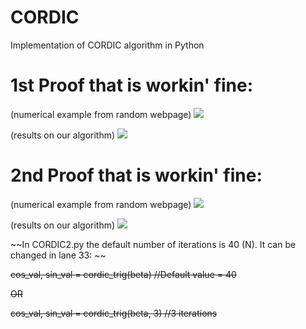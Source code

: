 # CORDIC
Implementation of CORDIC algorithm in Python

# 1st Proof that is workin' fine:

(numerical example from random webpage)
![](https://i.gyazo.com/e49885e5552e10b6206660954da4a9c3.png) 

(results on our algorithm)
![](https://i.gyazo.com/b1641ad87696a21118e4dc571dec99a9.png)

# 2nd Proof that is workin' fine:

(numerical example from random webpage)
![](https://i.gyazo.com/410c5b79363f83c057ad540a22ddff83.png) 

(results on our algorithm)
![](https://i.gyazo.com/03f55cd39914ae839e223b92e02691c6.png)  


~~In CORDIC2.py the default number of iterations is 40 (N). It can be changed in lane 33: ~~

~~cos_val, sin_val = cordic_trig(beta)  //Default value = 40~~

~~OR~~

~~cos_val, sin_val = cordic_trig(beta, 3) //3 iterations~~

